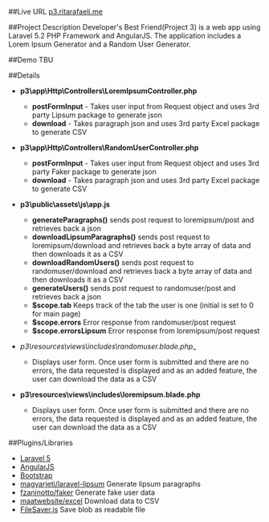 ##Live URL
[p3.ritarafaeli.me](http://p3.ritarafaeli.me)

##Project Description
Developer's Best Friend(Project 3) is a web app using Laravel 5.2 PHP Framework and AngularJS. The application includes a Lorem Ipsum Generator and a Random User Generator.

##Demo
TBU

##Details
* __p3\app\Http\Controllers\LoremIpsumController.php__
  * __postFormInput__ - Takes user input from Request object and uses 3rd party Lipsum package to generate json
  * __download__ - Takes paragraph json and uses 3rd party Excel package to generate CSV

* __p3\app\Http\Controllers\RandomUserController.php__
  * __postFormInput__ - Takes user input from Request object and uses 3rd party Faker package to generate json
  * __download__ - Takes paragraph json and uses 3rd party Excel package to generate CSV

* __p3\public\assets\js\app.js__
  * __generateParagraphs()__ sends post request to loremipsum/post and retrieves back a json
  * __downloadLipsumParagraphs()__ sends post request to loremipsum/download and retrieves back a byte array of data and then downloads it as a CSV
  * __downloadRandomUsers()__ sends post request to randomuser/download and retrieves back a byte array of data and then downloads it as a CSV
  * __generateUsers()__ sends post request to randomuser/post and retrieves back a json
  * __$scope.tab__ Keeps track of the tab the user is one (initial is set to 0 for main page)
  * __$scope.errors__ Error response from randomuser/post request
  * __$scope.errorsLipsum__ Error response from loremipsum/post request
* _p3\resources\views\includes\randomuser.blade.php__
  * Displays user form. Once user form is submitted and there are no errors, the data requested is displayed and as an added feature, the user can download the data as a CSV
* __p3\resources\views\includes\loremipsum.blade.php__
  * Displays user form. Once user form is submitted and there are no errors, the data requested is displayed and as an added feature, the user can download the data as a CSV

##Plugins/Libraries
* [Laravel 5](https://laravel.com/)
* [AngularJS](https://angularjs.org/)
* [Bootstrap](http://getbootstrap.com/)
* [magyarjeti/laravel-lipsum](https://github.com/magyarjeti/laravel-lipsum) Generate lipsum paragraphs
* [fzaninotto/faker](https://github.com/fzaninotto/Faker) Generate fake user data
* [maatwebsite/excel](https://github.com/Maatwebsite/Laravel-Excel) Download data to CSV
* [FileSaver.js](https://github.com/eligrey/FileSaver.js/) Save blob as readable file
